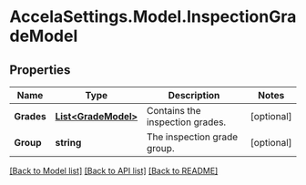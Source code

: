 # AccelaSettings.Model.InspectionGradeModel
## Properties

Name | Type | Description | Notes
------------ | ------------- | ------------- | -------------
**Grades** | [**List&lt;GradeModel&gt;**](GradeModel.md) | Contains the inspection grades. | [optional] 
**Group** | **string** | The inspection grade group. | [optional] 

[[Back to Model list]](../README.md#documentation-for-models) [[Back to API list]](../README.md#documentation-for-api-endpoints) [[Back to README]](../README.md)

